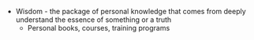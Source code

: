 - Wisdom - the package of personal knowledge that comes from deeply understand the essence of something or a truth
    - Personal books, courses, training programs
